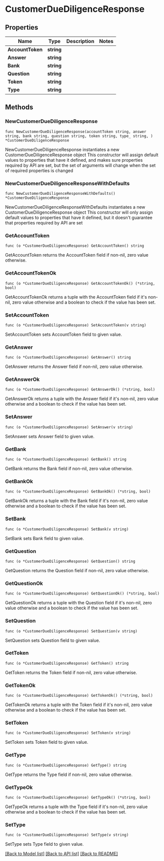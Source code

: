 # CustomerDueDiligenceResponse

## Properties

Name | Type | Description | Notes
------------ | ------------- | ------------- | -------------
**AccountToken** | **string** |  | 
**Answer** | **string** |  | 
**Bank** | **string** |  | 
**Question** | **string** |  | 
**Token** | **string** |  | 
**Type** | **string** |  | 

## Methods

### NewCustomerDueDiligenceResponse

`func NewCustomerDueDiligenceResponse(accountToken string, answer string, bank string, question string, token string, type_ string, ) *CustomerDueDiligenceResponse`

NewCustomerDueDiligenceResponse instantiates a new CustomerDueDiligenceResponse object
This constructor will assign default values to properties that have it defined,
and makes sure properties required by API are set, but the set of arguments
will change when the set of required properties is changed

### NewCustomerDueDiligenceResponseWithDefaults

`func NewCustomerDueDiligenceResponseWithDefaults() *CustomerDueDiligenceResponse`

NewCustomerDueDiligenceResponseWithDefaults instantiates a new CustomerDueDiligenceResponse object
This constructor will only assign default values to properties that have it defined,
but it doesn't guarantee that properties required by API are set

### GetAccountToken

`func (o *CustomerDueDiligenceResponse) GetAccountToken() string`

GetAccountToken returns the AccountToken field if non-nil, zero value otherwise.

### GetAccountTokenOk

`func (o *CustomerDueDiligenceResponse) GetAccountTokenOk() (*string, bool)`

GetAccountTokenOk returns a tuple with the AccountToken field if it's non-nil, zero value otherwise
and a boolean to check if the value has been set.

### SetAccountToken

`func (o *CustomerDueDiligenceResponse) SetAccountToken(v string)`

SetAccountToken sets AccountToken field to given value.


### GetAnswer

`func (o *CustomerDueDiligenceResponse) GetAnswer() string`

GetAnswer returns the Answer field if non-nil, zero value otherwise.

### GetAnswerOk

`func (o *CustomerDueDiligenceResponse) GetAnswerOk() (*string, bool)`

GetAnswerOk returns a tuple with the Answer field if it's non-nil, zero value otherwise
and a boolean to check if the value has been set.

### SetAnswer

`func (o *CustomerDueDiligenceResponse) SetAnswer(v string)`

SetAnswer sets Answer field to given value.


### GetBank

`func (o *CustomerDueDiligenceResponse) GetBank() string`

GetBank returns the Bank field if non-nil, zero value otherwise.

### GetBankOk

`func (o *CustomerDueDiligenceResponse) GetBankOk() (*string, bool)`

GetBankOk returns a tuple with the Bank field if it's non-nil, zero value otherwise
and a boolean to check if the value has been set.

### SetBank

`func (o *CustomerDueDiligenceResponse) SetBank(v string)`

SetBank sets Bank field to given value.


### GetQuestion

`func (o *CustomerDueDiligenceResponse) GetQuestion() string`

GetQuestion returns the Question field if non-nil, zero value otherwise.

### GetQuestionOk

`func (o *CustomerDueDiligenceResponse) GetQuestionOk() (*string, bool)`

GetQuestionOk returns a tuple with the Question field if it's non-nil, zero value otherwise
and a boolean to check if the value has been set.

### SetQuestion

`func (o *CustomerDueDiligenceResponse) SetQuestion(v string)`

SetQuestion sets Question field to given value.


### GetToken

`func (o *CustomerDueDiligenceResponse) GetToken() string`

GetToken returns the Token field if non-nil, zero value otherwise.

### GetTokenOk

`func (o *CustomerDueDiligenceResponse) GetTokenOk() (*string, bool)`

GetTokenOk returns a tuple with the Token field if it's non-nil, zero value otherwise
and a boolean to check if the value has been set.

### SetToken

`func (o *CustomerDueDiligenceResponse) SetToken(v string)`

SetToken sets Token field to given value.


### GetType

`func (o *CustomerDueDiligenceResponse) GetType() string`

GetType returns the Type field if non-nil, zero value otherwise.

### GetTypeOk

`func (o *CustomerDueDiligenceResponse) GetTypeOk() (*string, bool)`

GetTypeOk returns a tuple with the Type field if it's non-nil, zero value otherwise
and a boolean to check if the value has been set.

### SetType

`func (o *CustomerDueDiligenceResponse) SetType(v string)`

SetType sets Type field to given value.



[[Back to Model list]](../README.md#documentation-for-models) [[Back to API list]](../README.md#documentation-for-api-endpoints) [[Back to README]](../README.md)


